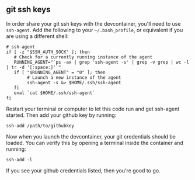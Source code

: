 ## git ssh keys

In order share your git ssh keys with the devcontainer, you'll need to use
`ssh-agent`. Add the following to your `~/.bash_profile`, or equivalent if you
are using a different shell:

```shell
# ssh-agent
if [ -z "$SSH_AUTH_SOCK" ]; then
   # Check for a currently running instance of the agent
   RUNNING_AGENT="`ps -ax | grep 'ssh-agent -s' | grep -v grep | wc -l | tr -d '[:space:]'`"
   if [ "$RUNNING_AGENT" = "0" ]; then
        # Launch a new instance of the agent
        ssh-agent -s &> $HOME/.ssh/ssh-agent
   fi
   eval `cat $HOME/.ssh/ssh-agent`
fi
```

Restart your terminal or computer to let this code run and get ssh-agent
started. Then add your github key by running:

```shell
ssh-add /path/to/githubkey
```

Now when you launch the devcontainer, your git credentials should be loaded. You
can verify this by opening a terminal inside the container and running:

```shell
ssh-add -l
```

If you see your github credentials listed, then you're good to go.
